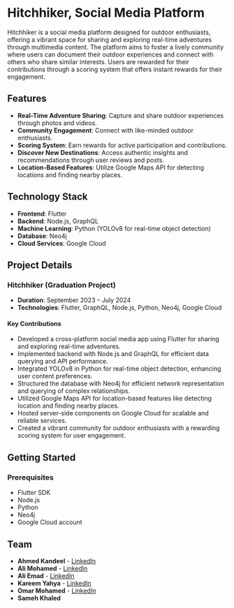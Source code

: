 

# Hitchhiker, Social Media Platform

Hitchhiker is a social media platform designed for outdoor enthusiasts, offering a vibrant space for sharing and exploring real-time adventures through multimedia content. The platform aims to foster a lively community where users can document their outdoor experiences and connect with others who share similar interests. Users are rewarded for their contributions through a scoring system that offers instant rewards for their engagement.

## Features

- **Real-Time Adventure Sharing**: Capture and share outdoor experiences through photos and videos.
- **Community Engagement**: Connect with like-minded outdoor enthusiasts.
- **Scoring System**: Earn rewards for active participation and contributions.
- **Discover New Destinations**: Access authentic insights and recommendations through user reviews and posts.
- **Location-Based Features**: Utilize Google Maps API for detecting locations and finding nearby places.

## Technology Stack

- **Frontend**: Flutter
- **Backend**: Node.js, GraphQL
- **Machine Learning**: Python (YOLOv8 for real-time object detection)
- **Database**: Neo4j
- **Cloud Services**: Google Cloud

## Project Details

### Hitchhiker (Graduation Project)

- **Duration**: September 2023 – July 2024
- **Technologies**: Flutter, GraphQL, Node.js, Python, Neo4j, Google Cloud

#### Key Contributions

- Developed a cross-platform social media app using Flutter for sharing and exploring real-time adventures.
- Implemented backend with Node.js and GraphQL for efficient data querying and API performance.
- Integrated YOLOv8 in Python for real-time object detection, enhancing user content preferences.
- Structured the database with Neo4j for efficient network representation and querying of complex relationships.
- Utilized Google Maps API for location-based features like detecting location and finding nearby places.
- Hosted server-side components on Google Cloud for scalable and reliable services.
- Created a vibrant community for outdoor enthusiasts with a rewarding scoring system for user engagement.

## Getting Started

### Prerequisites

- Flutter SDK
- Node.js
- Python
- Neo4j
- Google Cloud account

## Team

- **Ahmed Kandeel** - [LinkedIn](https://www.linkedin.com/in/ahmedkandeel001)
- **Ali Mohamed** - [LinkedIn](https://www.linkedin.com/in/ali-mohamed-01b925278)
- **Ali Emad** - [LinkedIn](https://www.linkedin.com/in/alyemad)
- **Kareem Yahya** - [LinkedIn](https://www.linkedin.com/in/kareem-yahya-1bb274233)
- **Omar Mohamed** - [LinkedIn](https://www.linkedin.com/in/omar-mohamed-83b261211)
- **Sameh Khaled** 
